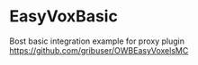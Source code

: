 # EasyVoxBasic

Bost basic integration example for proxy plugin
https://github.com/gribuser/OWBEasyVoxelsMC